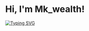 # Hi, I'm Mk_wealth!

<a href="https://git.io/typing-svg"><img src="https://readme-typing-svg.herokuapp.com?font=Fira+Code&weight=500&size=22&pause=1000&color=000000&background=9BC4FF00&width=435&lines=Internet+Marketing+Professional" alt="Typing SVG" /></a>
